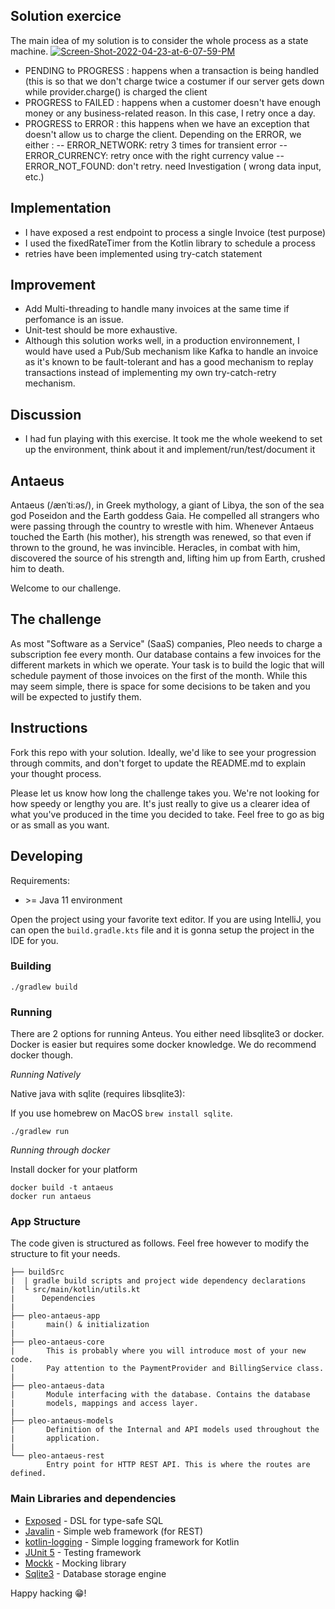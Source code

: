 ## Solution exercice
The main idea of my solution is to consider the whole process as a state machine. 
<a href="https://ibb.co/v11G6HY"><img src="https://i.ibb.co/y001cXS/Screen-Shot-2022-04-23-at-6-07-59-PM.png" alt="Screen-Shot-2022-04-23-at-6-07-59-PM" border="0" /></a>
- PENDING to PROGRESS : happens when a transaction is being handled (this is so that we don't charge twice a costumer if our server gets down while provider.charge() is charged the client
- PROGRESS to FAILED : happens when a customer doesn't have enough money or any business-related reason. In this case, I retry once a day.
- PROGRESS to ERROR : this happens when we have an exception that doesn't allow us to charge the client. Depending on the ERROR, we either :
--     ERROR_NETWORK: retry 3 times for transient error 
--     ERROR_CURRENCY: retry once with the right currency value
--     ERROR_NOT_FOUND: don't retry. need Investigation ( wrong data input, etc.)

## Implementation
- I have exposed a rest endpoint to process a single Invoice (test purpose)
- I used the fixedRateTimer from the Kotlin library to schedule a process
- retries have been implemented using try-catch statement

## Improvement
- Add Multi-threading to handle many invoices at the same time if perfomance is an issue.
- Unit-test should be more exhaustive.
- Although this solution works well, in a production environnement, I would have used a Pub/Sub mechanism like Kafka to handle an invoice as it's known to be fault-tolerant and has a good mechanism to replay transactions instead of implementing my own try-catch-retry mechanism.
## Discussion
- I had fun playing with this exercise. It took me the whole weekend to set up the environment, think about it and implement/run/test/document it 


## Antaeus

Antaeus (/ænˈtiːəs/), in Greek mythology, a giant of Libya, the son of the sea god Poseidon and the Earth goddess Gaia. He compelled all strangers who were passing through the country to wrestle with him. Whenever Antaeus touched the Earth (his mother), his strength was renewed, so that even if thrown to the ground, he was invincible. Heracles, in combat with him, discovered the source of his strength and, lifting him up from Earth, crushed him to death.

Welcome to our challenge.

## The challenge

As most "Software as a Service" (SaaS) companies, Pleo needs to charge a subscription fee every month. Our database contains a few invoices for the different markets in which we operate. Your task is to build the logic that will schedule payment of those invoices on the first of the month. While this may seem simple, there is space for some decisions to be taken and you will be expected to justify them.

## Instructions

Fork this repo with your solution. Ideally, we'd like to see your progression through commits, and don't forget to update the README.md to explain your thought process.

Please let us know how long the challenge takes you. We're not looking for how speedy or lengthy you are. It's just really to give us a clearer idea of what you've produced in the time you decided to take. Feel free to go as big or as small as you want.

## Developing

Requirements:
- \>= Java 11 environment

Open the project using your favorite text editor. If you are using IntelliJ, you can open the `build.gradle.kts` file and it is gonna setup the project in the IDE for you.

### Building

```
./gradlew build
```

### Running

There are 2 options for running Anteus. You either need libsqlite3 or docker. Docker is easier but requires some docker knowledge. We do recommend docker though.

*Running Natively*

Native java with sqlite (requires libsqlite3):

If you use homebrew on MacOS `brew install sqlite`.

```
./gradlew run
```

*Running through docker*

Install docker for your platform

```
docker build -t antaeus
docker run antaeus
```

### App Structure
The code given is structured as follows. Feel free however to modify the structure to fit your needs.
```
├── buildSrc
|  | gradle build scripts and project wide dependency declarations
|  └ src/main/kotlin/utils.kt 
|      Dependencies
|
├── pleo-antaeus-app
|       main() & initialization
|
├── pleo-antaeus-core
|       This is probably where you will introduce most of your new code.
|       Pay attention to the PaymentProvider and BillingService class.
|
├── pleo-antaeus-data
|       Module interfacing with the database. Contains the database 
|       models, mappings and access layer.
|
├── pleo-antaeus-models
|       Definition of the Internal and API models used throughout the
|       application.
|
└── pleo-antaeus-rest
        Entry point for HTTP REST API. This is where the routes are defined.
```

### Main Libraries and dependencies
* [Exposed](https://github.com/JetBrains/Exposed) - DSL for type-safe SQL
* [Javalin](https://javalin.io/) - Simple web framework (for REST)
* [kotlin-logging](https://github.com/MicroUtils/kotlin-logging) - Simple logging framework for Kotlin
* [JUnit 5](https://junit.org/junit5/) - Testing framework
* [Mockk](https://mockk.io/) - Mocking library
* [Sqlite3](https://sqlite.org/index.html) - Database storage engine

Happy hacking 😁!
